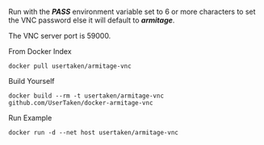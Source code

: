 Run with the ***PASS*** environment variable set to 6 or more characters to set the VNC password else it will default to ***armitage***.

The VNC server port is 59000.

From Docker Index
```
docker pull usertaken/armitage-vnc
```

Build Yourself
```
docker build --rm -t usertaken/armitage-vnc github.com/UserTaken/docker-armitage-vnc
```

Run Example
```
docker run -d --net host usertaken/armitage-vnc
```
